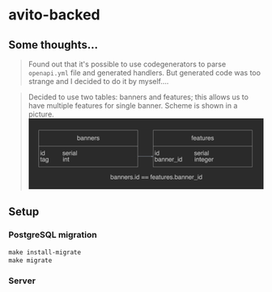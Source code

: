# avito-backed
## Some thoughts...
> Found out that it's possible to use codegenerators to parse `openapi.yml` file and generated handlers. But generated code was too strange and I decided to do it by myself....

> Decided to use two tables: banners and features; this allows us to have multiple features for single banner. Scheme is shown in a picture.
![Database Scheme](./assets/db_scheme.png)
## Setup
### PostgreSQL migration
```
make install-migrate
make migrate
```
### Server
```
